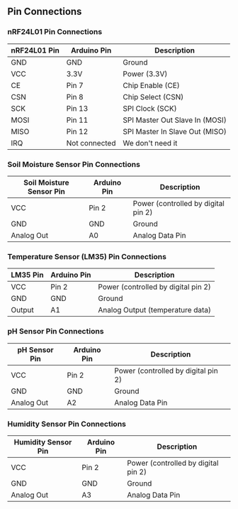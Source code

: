 ## Pin Connections

### nRF24L01 Pin Connections

| **nRF24L01 Pin** | **Arduino Pin** | **Description**        |
|------------------|-----------------|------------------------|
| GND              | GND             | Ground                 |
| VCC              | 3.3V            | Power (3.3V)           |
| CE               | Pin 7           | Chip Enable (CE)       |
| CSN              | Pin 8           | Chip Select (CSN)      |
| SCK              | Pin 13          | SPI Clock (SCK)        |
| MOSI             | Pin 11          | SPI Master Out Slave In (MOSI) |
| MISO             | Pin 12          | SPI Master In Slave Out (MISO) |
| IRQ              | Not connected   | We don't need it|

### Soil Moisture Sensor Pin Connections

| **Soil Moisture Sensor Pin** | **Arduino Pin** | **Description**         |
|------------------------------|-----------------|-------------------------|
| VCC                          | Pin 2           | Power (controlled by digital pin 2) |
| GND                          | GND             | Ground                  |
| Analog Out                   | A0              | Analog Data Pin          |

### Temperature Sensor (LM35) Pin Connections

| **LM35 Pin**  | **Arduino Pin** | **Description**         |
|---------------|-----------------|-------------------------|
| VCC           | Pin 2           | Power (controlled by digital pin 2) |
| GND           | GND             | Ground                  |
| Output        | A1              | Analog Output (temperature data) |

### pH Sensor Pin Connections

| **pH Sensor Pin** | **Arduino Pin** | **Description**         |
|-------------------|-----------------|-------------------------|
| VCC               | Pin 2           | Power (controlled by digital pin 2) |
| GND               | GND             | Ground                  |
| Analog Out        | A2              | Analog Data Pin          |

### Humidity Sensor Pin Connections

| **Humidity Sensor Pin** | **Arduino Pin** | **Description**         |
|-------------------------|-----------------|-------------------------|
| VCC                     | Pin 2           | Power (controlled by digital pin 2) |
| GND                     | GND             | Ground                  |
| Analog Out              | A3              | Analog Data Pin          |
